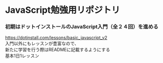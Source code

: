 # JavaScript勉強用リポジトリ  

### 初期はドットインストールのJavaScript入門（全２４回）を進める  
<https://dotinstall.com/lessons/basic_javascript_v2>  
入門以外にもレッスンが豊富なので、  
新たに学習を行う際はREADMEに記載するようにする  
基本1日1レッスン